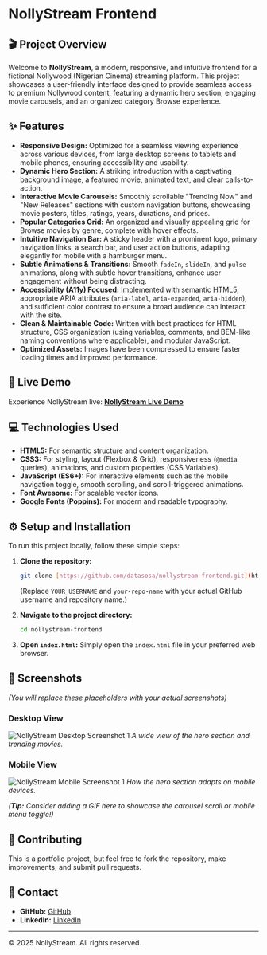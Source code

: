 # NollyStream Frontend

## 🎬 Project Overview

Welcome to **NollyStream**, a modern, responsive, and intuitive frontend for a fictional Nollywood (Nigerian Cinema) streaming platform. This project showcases a user-friendly interface designed to provide seamless access to premium Nollywood content, featuring a dynamic hero section, engaging movie carousels, and an organized category Browse experience.

## ✨ Features

* **Responsive Design:** Optimized for a seamless viewing experience across various devices, from large desktop screens to tablets and mobile phones, ensuring accessibility and usability.
* **Dynamic Hero Section:** A striking introduction with a captivating background image, a featured movie, animated text, and clear calls-to-action.
* **Interactive Movie Carousels:** Smoothly scrollable "Trending Now" and "New Releases" sections with custom navigation buttons, showcasing movie posters, titles, ratings, years, durations, and prices.
* **Popular Categories Grid:** An organized and visually appealing grid for Browse movies by genre, complete with hover effects.
* **Intuitive Navigation Bar:** A sticky header with a prominent logo, primary navigation links, a search bar, and user action buttons, adapting elegantly for mobile with a hamburger menu.
* **Subtle Animations & Transitions:** Smooth `fadeIn`, `slideIn`, and `pulse` animations, along with subtle hover transitions, enhance user engagement without being distracting.
* **Accessibility (A11y) Focused:** Implemented with semantic HTML5, appropriate ARIA attributes (`aria-label`, `aria-expanded`, `aria-hidden`), and sufficient color contrast to ensure a broad audience can interact with the site.
* **Clean & Maintainable Code:** Written with best practices for HTML structure, CSS organization (using variables, comments, and BEM-like naming conventions where applicable), and modular JavaScript.
* **Optimized Assets:** Images have been compressed to ensure faster loading times and improved performance.

## 🚀 Live Demo

Experience NollyStream live:
**[NollyStream Live Demo](https://datasosa.github.io/nollystream-frontend/)**

## 💻 Technologies Used

* **HTML5:** For semantic structure and content organization.
* **CSS3:** For styling, layout (Flexbox & Grid), responsiveness (`@media` queries), animations, and custom properties (CSS Variables).
* **JavaScript (ES6+):** For interactive elements such as the mobile navigation toggle, smooth scrolling, and scroll-triggered animations.
* **Font Awesome:** For scalable vector icons.
* **Google Fonts (Poppins):** For modern and readable typography.

## ⚙️ Setup and Installation

To run this project locally, follow these simple steps:

1.  **Clone the repository:**
    ```bash
    git clone [https://github.com/datasosa/nollystream-frontend.git](https://github.com/datasosa/nollystream-frontend.git)
    ```
    (Replace `YOUR_USERNAME` and `your-repo-name` with your actual GitHub username and repository name.)

2.  **Navigate to the project directory:**
    ```bash
    cd nollystream-frontend
    ```

3.  **Open `index.html`:**
    Simply open the `index.html` file in your preferred web browser.

## 📸 Screenshots

*(You will replace these placeholders with your actual screenshots)*

### Desktop View

![NollyStream Desktop Screenshot 1](https://github.com/datasosa/nollystream-desktop-view.jpg)
_A wide view of the hero section and trending movies._

### Mobile View

![NollyStream Mobile Screenshot 1](https://via.placeholder.com/400x800/000000/FFFFFF?text=Mobile+Hero+Section)
_How the hero section adapts on mobile devices._

*(**Tip:** Consider adding a GIF here to showcase the carousel scroll or mobile menu toggle!)*

## 🤝 Contributing

This is a portfolio project, but feel free to fork the repository, make improvements, and submit pull requests.

## 📧 Contact

* **GitHub:** [GitHub](https://www.github.com/datasosa)
* **LinkedIn:** [LinkedIn](https://www.linkedin.com/in/Osas-Osagie)

---
© 2025 NollyStream. All rights reserved.

